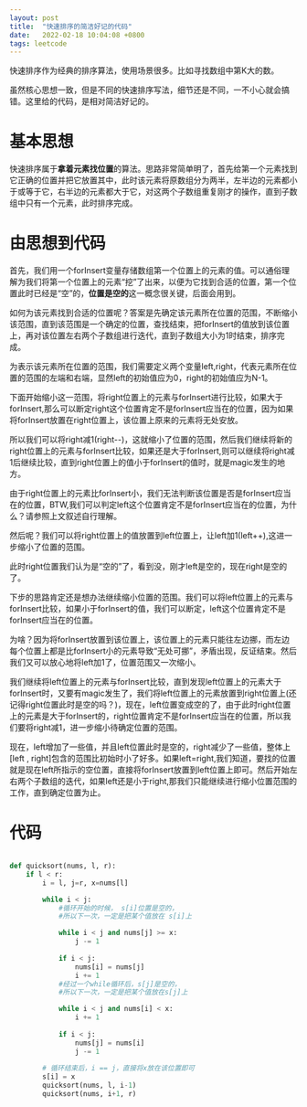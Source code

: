```yaml
---
layout: post
title:  "快速排序的简洁好记的代码"
date:   2022-02-18 10:04:08 +0800
tags: leetcode
---
```


快速排序作为经典的排序算法，使用场景很多。比如寻找数组中第K大的数。

虽然核心思想一致，但是不同的快速排序写法，细节还是不同，一不小心就会搞错。这里给的代码，是相对简洁好记的。


# 基本思想
快速排序属于**拿着元素找位置**的算法。思路非常简单明了，首先给第一个元素找到它正确的位置并把它放置其中，此时该元素将原数组分为两半，左半边的元素都小于或等于它，右半边的元素都大于它，对这两个子数组重复刚才的操作，直到子数组中只有一个元素，此时排序完成。

# 由思想到代码

首先，我们用一个forInsert变量存储数组第一个位置上的元素的值。可以通俗理解为我们将第一个位置上的元素“挖”了出来，以便为它找到合适的位置，第一个位置此时已经是“空”的，**位置是空的**这一概念很关键，后面会用到。

如何为该元素找到合适的位置呢？答案是先确定该元素所在位置的范围，不断缩小该范围，直到该范围是一个确定的位置，查找结束，把forInsert的值放到该位置上，再对该位置左右两个子数组进行迭代，直到子数组大小为1时结束，排序完成。

为表示该元素所在位置的范围，我们需要定义两个变量left,right，代表元素所在位置的范围的左端和右端，显然left的初始值应为0，right的初始值应为N-1。

下面开始缩小这一范围，将right位置上的元素与forInsert进行比较，如果大于forInsert,那么可以断定right这个位置肯定不是forInsert应当在的位置，因为如果将forInsert放置在right位置上，该位置上原来的元素将无处安放。

所以我们可以将right减1(right--)，这就缩小了位置的范围，然后我们继续将新的right位置上的元素与forInsert比较，如果还是大于forInsert,则可以继续将right减1后继续比较，直到right位置上的值小于forInsert的值时，就是magic发生的地方。

由于right位置上的元素比forInsert小，我们无法判断该位置是否是forInsert应当在的位置，BTW,我们可以判定left这个位置肯定不是forInsert应当在的位置，为什么？请参照上文叙述自行理解。

然后呢？我们可以将right位置上的值放置到left位置上，让left加1(left++),这进一步缩小了位置的范围。

此时right位置我们认为是“空的”了，看到没，刚才left是空的，现在right是空的了。

下步的思路肯定还是想办法继续缩小位置的范围。我们可以将left位置上的元素与forInsert比较，如果小于forInsert的值，我们可以断定，left这个位置肯定不是forInsert应当在的位置。

为啥？因为将forInsert放置到该位置上，该位置上的元素只能往左边挪，而左边每个位置上都是比forInsert小的元素导致“无处可挪”，矛盾出现，反证结束。然后我们又可以放心地将left加1了，位置范围又一次缩小。

我们继续将left位置上的元素与forInsert比较，直到发现left位置上的元素大于forInsert时，又要有magic发生了，我们将left位置上的元素放置到right位置上(还记得right位置此时是空的吗？)，现在，left位置变成空的了，由于此时right位置上的元素是大于forInsert的，right位置肯定不是forInsert应当在的位置，所以我们要将right减1，进一步缩小待确定位置的范围。

现在，left增加了一些值，并且left位置此时是空的，right减少了一些值，整体上[left , right]包含的范围比初始时小了好多。如果left=right,我们知道，要找的位置就是现在left所指示的空位置，直接将forInsert放置到left位置上即可。然后开始左右两个子数组的迭代，如果left还是小于right,那我们只能继续进行缩小位置范围的工作，直到确定位置为止。


# 代码

```python

def quicksort(nums, l, r):
    if l < r:
        i = l, j=r, x=nums[l]

        while i < j:
            #循环开始的时候， s[i]位置是空的， 
            #所以下一次，一定是把某个值放在 s[i]上

            while i < j and nums[j] >= x:
                j -= 1
            
            if i < j:
                nums[i] = nums[j]
                i += 1
            #经过一个while循环后，s[j]是空的，
            #所以下一次，一定是把某个值放在s[j]上

            while i < j and nums[i] < x:
                i += 1
            
            if i < j:
                nums[j] = nums[i]
                j -= 1
        
        # 循环结束后，i == j，直接将x放在该位置即可
        s[i] = x
        quicksort(nums, l, i-1)
        quicksort(nums, i+1, r)






```

